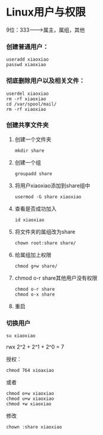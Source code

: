 # Linux用户与权限



9位：333--->属主，属组，其他

### 创建普通用户：

```
useradd xiaoxiao
passwd xiaoxiao
```



### 彻底删除用户以及相关文件：

```
userdel xiaoxiao
rm -rf xiaoxiao
cd /var/spool/mail/
rm -rf xiaoxiao
```

### 创建共享文件夹

1. 创建一个文件夹

   ```
   mkdir share
   ```

   

2. 创建一个组

   ```
   groupadd share
   ```

   

3. 将用户xiaoxiao添加到share组中

   ```
   usermod -G share xiaoxiao
   ```

4. 查看是否成功加入

   ```
   id xiaoxiao
   ```

5. 将文件夹的属组改为share

   ```
   chown root:share share/
   ```

6. 给属组加上权限

   ```
   chmod g+w share/
   ```

7. chmod o-r share其他用户没有权限

   ```
   chmod o-r share
   chmod o-x share
   ```

8. 重启





### 切换用户

```
su xiaoxiao
```

rwx	2^2	+	2^1	+	2^0 = 7





授权：

```
chmod 764 xioaxiao
```

或者

```
chmod o+w xiaoxiao
chmod u+w xiaoxiao
chmod +w xiaoxiao
```





修改

```
chown :share xiaoxiao
```



